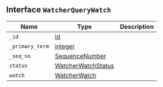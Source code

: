 ## Interface `WatcherQueryWatch`

| Name | Type | Description |
| - | - | - |
| `_id` | [Id](./Id.md) | &nbsp; |
| `_primary_term` | [integer](./integer.md) | &nbsp; |
| `_seq_no` | [SequenceNumber](./SequenceNumber.md) | &nbsp; |
| `status` | [WatcherWatchStatus](./WatcherWatchStatus.md) | &nbsp; |
| `watch` | [WatcherWatch](./WatcherWatch.md) | &nbsp; |
